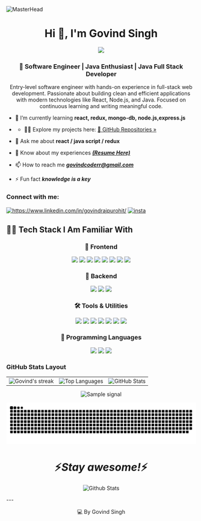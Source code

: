 ![MasterHead](https://www.pramukhdigital.com/wp-content/uploads/2018/07/New-PNC-Animated-Banners.gif)
<h1 align="center">Hi 👋, I'm Govind Singh</h1>

<div align="center">
 <img src="https://readme-typing-svg.herokuapp.com/?lines=Full+Stack+Developer;Java+%7C+Python+Programmer;React+%7C+Java+Stack+Learner;Problem+Solver;Self+Motivated;&center=true&color=cyan" />
</div>

<h3 align="center">🚀 Software Engineer | Java Enthusiast | Java Full Stack Developer</h3>

<p align="center">
Entry-level software engineer with hands-on experience in full-stack web development. Passionate about building clean and efficient applications with modern technologies like React, Node.js, and Java. Focused on continuous learning and writing meaningful code.
</p>



- 🌱 I’m currently learning **react, redux, mongo-db, node.js,express.js**

- - 👨‍💻 Explore my projects here: [📂 GitHub Repositories »](https://github.com/Govindcoderr?tab=repositories)

- 💬 Ask me about **react / java script / redux**

- 📄 Know about my experiences ***[(Resume Here)](https://govindcoderr.github.io/Govind-CV/)***

- 📫 How to reach me ***govindcoderr@gmail.com***

- ⚡ Fun fact ***knowledge is a key***

<h3 align="left">Connect with me:</h3>
<p align="left">
<a href="https://linkedin.com/in/https://www.linkedin.com/in/govindrajpurohit/" target="blank"><img align="center" src="https://raw.githubusercontent.com/rahuldkjain/github-profile-readme-generator/master/src/images/icons/Social/linked-in-alt.svg" alt="https://www.linkedin.com/in/govindrajpurohit/" height="30" width="40" /></a>
<a href="https://instagram.com/govii_raj" target="blank"><img align="center" src="https://raw.githubusercontent.com/rahuldkjain/github-profile-readme-generator/master/src/images/icons/Social/instagram.svg" alt="insta" height="30" width="40" /></a>
</p>



## 👨‍💻 Tech Stack I Am Familiar With

<div align="center">

### 🚀 Frontend

<img src="https://img.shields.io/badge/HTML-E34F26?logo=html5&logoColor=white&style=for-the-badge" />
<img src="https://img.shields.io/badge/CSS3-1572B6?logo=css3&logoColor=white&style=for-the-badge" />
<img src="https://img.shields.io/badge/JavaScript-F7DF1E?logo=javascript&logoColor=black&style=for-the-badge" />
<img src="https://img.shields.io/badge/React-61DAFB?logo=react&logoColor=black&style=for-the-badge" />
<img src="https://img.shields.io/badge/Redux-764ABC?logo=redux&logoColor=white&style=for-the-badge" />
<img src="https://img.shields.io/badge/TailwindCSS-06B6D4?logo=tailwindcss&logoColor=white&style=for-the-badge" />
<img src="https://img.shields.io/badge/Chakra%20UI-319795?logo=chakraui&logoColor=white&style=for-the-badge" />
<img src="https://img.shields.io/badge/React Router-CA4245?logo=react-router&logoColor=white&style=for-the-badge" />

<br/>

### 💾 Backend

<img src="https://img.shields.io/badge/Java-007396?logo=java&logoColor=white&style=for-the-badge" />
<img src="https://img.shields.io/badge/Spring%20Boot-6DB33F?logo=spring-boot&logoColor=white&style=for-the-badge" />
<img src="https://img.shields.io/badge/Hibernate-59666C?logo=hibernate&logoColor=white&style=for-the-badge" />

<br/>

### 🛠 Tools & Utilities

<img src="https://img.shields.io/badge/Git-F05032?logo=git&logoColor=white&style=for-the-badge" />
<img src="https://img.shields.io/badge/GitHub-181717?logo=github&logoColor=white&style=for-the-badge" />
<img src="https://img.shields.io/badge/NPM-CB3837?logo=npm&logoColor=white&style=for-the-badge" />
<img src="https://img.shields.io/badge/Postman-FF6C37?logo=postman&logoColor=white&style=for-the-badge" />
<img src="https://img.shields.io/badge/MySQL-4479A1?logo=mysql&logoColor=white&style=for-the-badge" />
<img src="https://img.shields.io/badge/Babel-F9DC3E?logo=babel&logoColor=black&style=for-the-badge" />
<img src="https://img.shields.io/badge/Canva-00C4CC?logo=canva&logoColor=white&style=for-the-badge" />

<br/>

### 🧠 Programming Languages

<img src="https://img.shields.io/badge/Java-007396?logo=java&logoColor=white&style=for-the-badge" />
<img src="https://img.shields.io/badge/Python-3776AB?logo=python&logoColor=white&style=for-the-badge" />
<img src="https://img.shields.io/badge/TypeScript-3178C6?logo=typescript&logoColor=white&style=for-the-badge" />

</div>

### GitHub Stats Layout
<table>
  <tr>
    <td>
      <img title="🔥 GitHub Streak" alt="Govind's streak"
        src="https://github-readme-streak-stats.herokuapp.com/?user=Govindcoderr&theme=black-ice&hide_border=true&stroke=0000&background=0D1117"
        width="450" />
    </td>
    <td>
      <img alt="Top Languages"
        src="https://github-readme-stats.vercel.app/api/top-langs/?username=Govindcoderr&layout=compact&theme=github_dark&hide_border=true"
        width="500" />
    </td>
    <td>
      <img alt="GitHub Stats"
        src="https://github-readme-stats.vercel.app/api?username=Govindcoderr&show_icons=true&theme=dark&hide_border=true"
        width="500" />
    </td>
  </tr>
</table>





<div align="center">

<p align="center"> 
  <img src="https://github.com/ma-shamshiri/Human-Activity-Recognition/blob/main/images/Signal.gif?raw=true" alt="Sample signal" width="80%" height="50%" />
</p>
</div>

<div align="center">
 <picture>
  <source
    media="(prefers-color-scheme: dark)"
    srcset="https://raw.githubusercontent.com/platane/snk/output/github-contribution-grid-snake-dark.svg"
  />
  <source
    media="(prefers-color-scheme: light)"
    srcset="https://raw.githubusercontent.com/platane/snk/output/github-contribution-grid-snake.svg"
  />
  <img
    alt="github contribution grid snake animation"
    src="https://raw.githubusercontent.com/platane/snk/output/github-contribution-grid-snake.svg"
  />
</picture>
</div>
<h1 align='center'>⚡️<i>Stay awesome!</i>⚡️</h1>

<p align="center">
        <img src="https://raw.githubusercontent.com/mayhemantt/mayhemantt/Update/svg/Bottom.svg" alt="Github Stats" />
</p>
---
<p align="center">💻 By Govind Singh</p>




    
